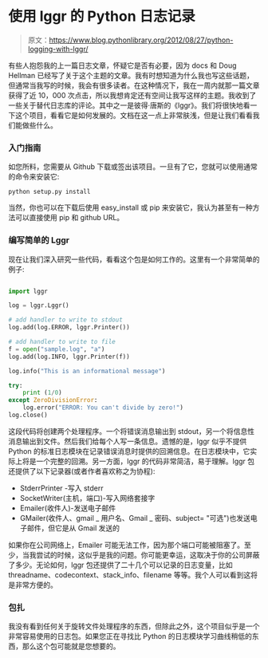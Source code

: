 # 使用 lggr 的 Python 日志记录

> 原文：<https://www.blog.pythonlibrary.org/2012/08/27/python-logging-with-lggr/>

有些人抱怨我的上一篇日志文章，怀疑它是否有必要，因为 docs 和 Doug Hellman 已经写了关于这个主题的文章。我有时想知道为什么我也写这些话题，但通常当我写的时候，我会有很多读者。在这种情况下，我在一周内就那一篇文章获得了近 10，000 次点击，所以我想肯定还有空间让我写这样的主题。我收到了一些关于替代日志库的评论。其中之一是彼得·唐斯的《lggr》。我们将很快地看一下这个项目，看看它是如何发展的。文档在这一点上非常肤浅，但是让我们看看我们能做些什么。

### 入门指南

如您所料，您需要从 Github 下载或签出该项目。一旦有了它，您就可以使用通常的命令来安装它:

 `python setup.py install` 

当然，你也可以在下载后使用 easy_install 或 pip 来安装它，我认为甚至有一种方法可以直接使用 pip 和 github URL。

### 编写简单的 Lggr

现在让我们深入研究一些代码，看看这个包是如何工作的。这里有一个非常简单的例子:

```py

import lggr

log = lggr.Lggr()

# add handler to write to stdout
log.add(log.ERROR, lggr.Printer())

# add handler to write to file
f = open("sample.log", "a")
log.add(log.INFO, lggr.Printer(f))

log.info("This is an informational message")

try:
    print (1/0)
except ZeroDivisionError:
    log.error("ERROR: You can't divide by zero!")
log.close()

```

这段代码将创建两个处理程序。一个将错误消息输出到 stdout，另一个将信息性消息输出到文件。然后我们给每个人写一条信息。遗憾的是，lggr 似乎不提供 Python 的标准日志模块在记录错误消息时提供的回溯信息。在日志模块中，它实际上将是一个完整的回溯。另一方面，lggr 的代码非常简洁，易于理解。lggr 包还提供了以下记录器(或者作者喜欢称之为协程):

*   StderrPrinter -写入 stderr
*   SocketWriter(主机，端口)-写入网络套接字
*   Emailer(收件人)-发送电子邮件
*   GMailer(收件人、gmail _ 用户名、Gmail _ 密码、subject= "可选")也发送电子邮件，但它是从 Gmail 发送的

如果你在公司网络上，Emailer 可能无法工作，因为那个端口可能被阻塞了。至少，当我尝试的时候，这似乎是我的问题。你可能更幸运，这取决于你的公司屏蔽了多少。无论如何，lggr 包还提供了二十几个可以记录的日志变量，比如 threadname、codecontext、stack_info、filename 等等。我个人可以看到这将是非常方便的。

### 包扎

我没有看到任何关于旋转文件处理程序的东西，但除此之外，这个项目似乎是一个非常容易使用的日志包。如果您正在寻找比 Python 的日志模块学习曲线稍低的东西，那么这个包可能就是您想要的。